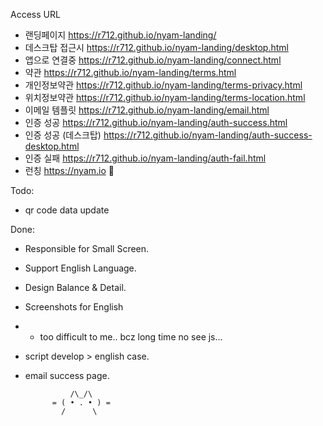 Access URL
- 랜딩페이지 https://r712.github.io/nyam-landing/
- 데스크탑 접근시 https://r712.github.io/nyam-landing/desktop.html
- 앱으로 연결중 https://r712.github.io/nyam-landing/connect.html
- 약관 https://r712.github.io/nyam-landing/terms.html
- 개인정보약관 https://r712.github.io/nyam-landing/terms-privacy.html
- 위치정보약관 https://r712.github.io/nyam-landing/terms-location.html
- 이메일 템플릿 https://r712.github.io/nyam-landing/email.html
- 인증 성공 https://r712.github.io/nyam-landing/auth-success.html
- 인증 성공 (데스크탑) https://r712.github.io/nyam-landing/auth-success-desktop.html
- 인증 실패 https://r712.github.io/nyam-landing/auth-fail.html
- 런칭 https://nyam.io 🥰

Todo:
- qr code data update

Done:
- Responsible for Small Screen.
- Support English Language.
- Design Balance & Detail.
- Screenshots for English
- - too difficult to me.. bcz long time no see js... 
- script develop > english case.
- email success page.


                /\_/\
            = ( • . • ) =
              /      \     
